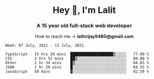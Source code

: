 <h1 align="center">Hey 👋, I'm Lalit</h1>
<h3 align="center">A 15 year old full-stack web developer</h3>

<p align="center">How to reach me → <strong>lalitvijay9480@gmail.com</strong></p>

<!--START_SECTION:waka-->
```text
Week: 07 July, 2021 - 13 July, 2021

TypeScript   25 hrs 29 mins  ███████████████████▒░░░░░   77.99 % 
CSS          2 hrs 52 mins   ██▒░░░░░░░░░░░░░░░░░░░░░░   08.80 % 
Other        1 hr 34 mins    █▒░░░░░░░░░░░░░░░░░░░░░░░   04.83 % 
JSON         1 hr 29 mins    █░░░░░░░░░░░░░░░░░░░░░░░░   04.55 % 
JavaScript   50 mins         ▓░░░░░░░░░░░░░░░░░░░░░░░░   02.59 % 
```
<!--END_SECTION:waka-->
